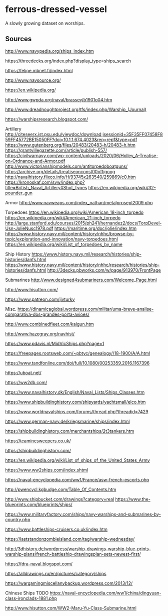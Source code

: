 # ferrous-dressed-vessel

A slowly growing dataset on worships.

## Sources

http://www.navypedia.org/ships_index.htm

https://threedecks.org/index.php?display_type=ships_search

https://felipe.mbnet.fi/index.html

http://www.navsource.org/

https://en.wikipedia.org/

http://www.gwpda.org/naval/brassey/b1901o04.htm

http://www.dreadnoughtproject.org/tfs/index.php/Warship_(Journal)

https://warshipsresearch.blogspot.com/

Artillery
http://citeseerx.ist.psu.edu/viewdoc/download;jsessionid=35F35FF07458F859FF45772BE15050FF?doi=10.1.1.674.4023&rep=rep1&type=pdf
https://www.gutenberg.org/files/20483/20483-h/20483-h.htm
https://grantvillegazette.com/article/publish-557/
https://civilwarnavy.com/wp-content/uploads/2020/06/Holley_A-Treatise-on-Ordnance-and-Armor.pdf
http://www.victorianshipmodels.com/antitorpedoboatguns/
https://archive.org/details/treatiseonconst00offigoog
http://navalhistory.flixco.info/H/93745x263540/259869/c0.htm
https://kronoskaf.com/syw/index.php?title=British_Naval_Artillery#Shot_Types
https://en.wikipedia.org/wiki/32-pounder_gun

Armor
http://www.navweaps.com/index_nathan/metalprpsept2009.php

Torpedoes
https://en.wikipedia.org/wiki/American_18-inch_torpedo
https://en.wikipedia.org/wiki/American_21-inch_torpedo
http://large.stanford.edu/courses/2015/ph241/hernandez2/docs/TorpDevel-Usn-JolieNusc1978.pdf
https://maritime.org/doc/jolie/index.htm
https://www.history.navy.mil/content/history/nhhc/browse-by-topic/exploration-and-innovation/navy-torpedoes.html
https://en.wikipedia.org/wiki/List_of_torpedoes_by_name

Ship History
https://www.history.navy.mil/research/histories/ship-histories/danfs.html
https://www.history.navy.mil/content/history/nhhc/research/histories/ship-histories/danfs.html
http://3decks.pbworks.com/w/page/913970/FrontPage

Submarines
http://www.designed4submariners.com/Welcome_Page.html

http://www.hisutton.com/

https://www.patreon.com/jivturky

Misc.
https://dinamicaglobal.wordpress.com/militar/uma-breve-analise-comparativa-dos-grandes-porta-avioes/

http://www.combinedfleet.com/kaigun.htm

http://www.hazegray.org/navhist/

https://www.pdavis.nl/MidVicShips.php?page=1

https://freepages.rootsweb.com/~pbtyc/genealogy//18-1900/A/A.html

https://www.tandfonline.com/doi/full/10.1080/00253359.2016.1167396

https://uboat.net/

https://ww2db.com/

https://www.navalhistory.dk/English/Naval_Lists/Ships_Classes.htm

https://www.shipbuildinghistory.com/shipyards/yachtsmall/elco.htm

https://www.worldnavalships.com/forums/thread.php?threadid=7429

https://www.german-navy.de/kriegsmarine/ships/index.html

https://shipbuildinghistory.com/merchantships/2t3tankers.htm

https://tcaminesweepers.co.uk/

https://shipbuildinghistory.com/

https://en.wikipedia.org/wiki/List_of_ships_of_the_United_States_Army

https://www.ww2ships.com/index.shtml

https://naval-encyclopedia.com/ww1/France/asw-french-escorts.php

http://pwencycl.kgbudge.com/Table_Of_Contents.htm

http://www.shipbucket.com/drawings?category=real
https://www.the-blueprints.com/blueprints/ships/

https://www.militaryfactory.com/ships/navy-warships-and-submarines-by-country.php

https://www.battleships-cruisers.co.uk/index.htm

https://laststandonzombieisland.com/tag/warship-wednesday/

http://3dhistory.de/wordpress/warship-drawings-warship-blue-prints-warship-plans/french-battleship-drawingsplan-sets-newest-first/

https://fdra-naval.blogspot.com/

https://alldrawings.ru/en/pictures/category/ships

https://wargamingmiscellanybackup.wordpress.com/2013/12/

Chinese Ships TODO
https://naval-encyclopedia.com/ww1/china/dingyuan-class-ironclads-1881.php

http://www.hisutton.com/WW2-Maru-Yu-Class-Submarine.html